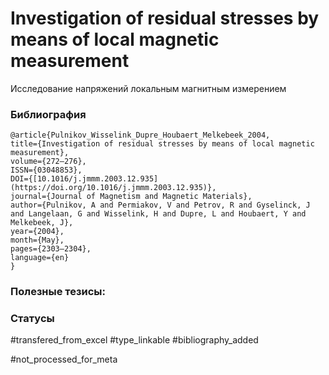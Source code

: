# Investigation of residual stresses by means of local magnetic measurement

Исследование напряжений локальным магнитным измерением

### Библиография
```
@article{Pulnikov_Wisselink_Dupre_Houbaert_Melkebeek_2004,
title={Investigation of residual stresses by means of local magnetic measurement},
volume={272–276},
ISSN={03048853},
DOI={[10.1016/j.jmmm.2003.12.935](https://doi.org/10.1016/j.jmmm.2003.12.935)},
journal={Journal of Magnetism and Magnetic Materials},
author={Pulnikov, A and Permiakov, V and Petrov, R and Gyselinck, J and Langelaan, G and Wisselink, H and Dupre, L and Houbaert, Y and Melkebeek, J},
year={2004},
month={May},
pages={2303–2304},
language={en}
}
```

### Полезные тезисы:

### Статусы
#transfered_from_excel 
#type_linkable 
#bibliography_added

#not_processed_for_meta
